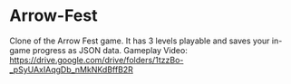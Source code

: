 # Arrow-Fest
Clone of the Arrow Fest game. It has 3 levels playable and saves your in-game progress as JSON data.
Gameplay Video:
https://drive.google.com/drive/folders/1tzzBo-_pSyUAxIAqgDb_nMkNKdBffB2R
